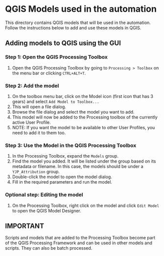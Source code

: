# QGIS Models used in the automation

This directory contains QGIS models that will be used in the automation. Follow the instructions below to add and use these models in QGIS.

## Adding models to QGIS using the GUI

### Step 1: Open the QGIS Processing Toolbox
1. Open the QGIS Processing Toolbox by going to `Processing > Toolbox` on the menu bar or clicking `CTRL+ALT+T`.

### Step 2: Add the model
1. On the toolbox menu bar, click on the Model icon (first icon that has 3 gears) and select `Add Model to Toolbox...`
2. This will open a file dialog.
3. Browse the file dialog and select the model you want to add.
4. This model will now be added to the Processing toolbox of the currently active User Profile.
5. NOTE: If you want the model to be available to other User Profiles, you need to add it to them too.

### Step 3: Use the Model in the QGIS Processing Toolbox

1. In the Processing Toolbox, expand the `Models` group.
2. Find the model you added. It will be listed under the group based on its metadata or filename. In this case, the models should be under a `YJP_Attribution` group.
3. Double-click the model to open the model dialog.
4. Fill in the required parameters and run the model.

### Optional step: Editing the model

1. On the Processing Toolbox, right click on the model and click `Edit Model` to open the QGIS Model Designer.


## IMPORTANT
Scripts and models that are added to the Processing Toolbox become part of the QGIS Processing Framework and can be used in other models and scripts. They can also be batch processed.